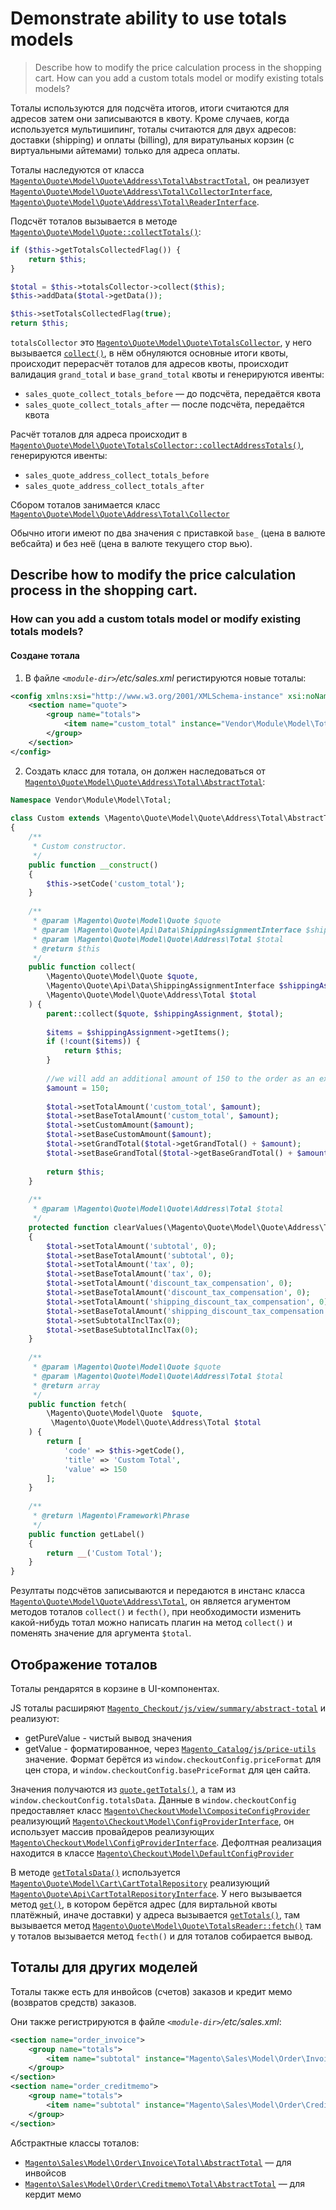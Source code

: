 # Demonstrate ability to use totals models

>Describe how to modify the price calculation process in the shopping cart. How can you add a custom totals model or modify existing totals models?

Тоталы используются для подсчёта итогов, итоги считаются для адресов затем они записываются в квоту. Кроме случаев, когда используется мультишипинг, тоталы считаются для двух адресов: доставки (shipping) и оплаты (billing), для виратульаных корзин (с виртуальными айтемами) только для адреса оплаты.

Тоталы наследуются от класса [`Magento\Quote\Model\Quote\Address\Total\AbstractTotal`](https://github.com/magento/magento2/blob/2.4/app/code/Magento/Quote/Model/Quote/Address/Total/AbstractTotal.php), он реализует [`Magento\Quote\Model\Quote\Address\Total\CollectorInterface`](https://github.com/magento/magento2/blob/2.4/app/code/Magento/Quote/Model/Quote/Address/Total/CollectorInterface.php), [`Magento\Quote\Model\Quote\Address\Total\ReaderInterface`](https://github.com/magento/magento2/blob/2.4/app/code/Magento/Quote/Model/Quote/Address/Total/ReaderInterface.php).

Подсчёт тоталов вызывается в методе [`Magento\Quote\Model\Quote::collectTotals()`](https://github.com/magento/magento2/blob/2.4/app/code/Magento/Quote/Model/Quote.php#L1993):
```php
if ($this->getTotalsCollectedFlag()) {
    return $this;
}

$total = $this->totalsCollector->collect($this);
$this->addData($total->getData());

$this->setTotalsCollectedFlag(true);
return $this;
```

`totalsCollector` это [`Magento\Quote\Model\Quote\TotalsCollector`](https://github.com/magento/magento2/blob/2.4/app/code/Magento/Quote/Model/Quote/TotalsCollector.php), у него вызывается [`collect()`](https://github.com/magento/magento2/blob/2.4/app/code/Magento/Quote/Model/Quote/TotalsCollector.php#L125), в нём обнуляются основные итоги квоты, происходит перерасчёт тоталов для адресов квоты, происходит валидация `grand_total` и `base_grand_total` квоты и генерируются ивенты:
* `sales_quote_collect_totals_before` — до подсчёта, передаётся квота
* `sales_quote_collect_totals_after` — после подсчёта, передаётся квота

Расчёт тоталов для адреса происходит в [`Magento\Quote\Model\Quote\TotalsCollector::collectAddressTotals()`](https://github.com/magento/magento2/blob/2.4/app/code/Magento/Quote/Model/Quote/TotalsCollector.php#L247), генерируются ивенты:
* `sales_quote_address_collect_totals_before`
* `sales_quote_address_collect_totals_after`

Сбором тоталов занимается класс [`Magento\Quote\Model\Quote\Address\Total\Collector`](https://github.com/magento/magento2/blob/2.4/app/code/Magento/Quote/Model/Quote/Address/Total/Collector.php)

Обычно итоги имеют по два значения с приставкой `base_` (цена в валюте вебсайта) и без неё (цена в валюте текущего стор вью).

## Describe how to modify the price calculation process in the shopping cart. 

### How can you add a custom totals model or modify existing totals models?

#### Создане тотала

1. В файле _`<module-dir>`/etc/sales.xml_ регистируются новые тоталы:
```xml
<config xmlns:xsi="http://www.w3.org/2001/XMLSchema-instance" xsi:noNamespaceSchemaLocation="urn:magento:module:Magento_Sales:etc/sales.xsd">
    <section name="quote">
        <group name="totals">
            <item name="custom_total" instance="Vendor\Module\Model\Totals\Custom" sort_order="500"/>
        </group>
    </section>
</config>
```
2. Создать класс для тотала, он должен наследоваться от [`Magento\Quote\Model\Quote\Address\Total\AbstractTotal`](https://github.com/magento/magento2/blob/2.4/app/code/Magento/Quote/Model/Quote/Address/Total/AbstractTotal.php):
```php
Namespace Vendor\Module\Model\Total;
 
class Custom extends \Magento\Quote\Model\Quote\Address\Total\AbstractTotal
{
    /**
     * Custom constructor.
     */
    public function __construct()
    {
        $this->setCode('custom_total');
    }
 
    /**
     * @param \Magento\Quote\Model\Quote $quote
     * @param \Magento\Quote\Api\Data\ShippingAssignmentInterface $shippingAssignment
     * @param \Magento\Quote\Model\Quote\Address\Total $total
     * @return $this
     */
    public function collect(
        \Magento\Quote\Model\Quote $quote,
        \Magento\Quote\Api\Data\ShippingAssignmentInterface $shippingAssignment,
        \Magento\Quote\Model\Quote\Address\Total $total
    ) {
        parent::collect($quote, $shippingAssignment, $total);
 
        $items = $shippingAssignment->getItems();
        if (!count($items)) {
            return $this;
        }
 
        //we will add an additional amount of 150 to the order as an example
        $amount = 150;
 
        $total->setTotalAmount('custom_total', $amount);
        $total->setBaseTotalAmount('custom_total', $amount);
        $total->setCustomAmount($amount);
        $total->setBaseCustomAmount($amount);
        $total->setGrandTotal($total->getGrandTotal() + $amount);
        $total->setBaseGrandTotal($total->getBaseGrandTotal() + $amount);
 
        return $this;
    }
 
    /**
     * @param \Magento\Quote\Model\Quote\Address\Total $total
     */
    protected function clearValues(\Magento\Quote\Model\Quote\Address\Total  $total)
    {
        $total->setTotalAmount('subtotal', 0);
        $total->setBaseTotalAmount('subtotal', 0);
        $total->setTotalAmount('tax', 0);
        $total->setBaseTotalAmount('tax', 0);
        $total->setTotalAmount('discount_tax_compensation', 0);
        $total->setBaseTotalAmount('discount_tax_compensation', 0);
        $total->setTotalAmount('shipping_discount_tax_compensation', 0);
        $total->setBaseTotalAmount('shipping_discount_tax_compensation', 0);
        $total->setSubtotalInclTax(0);
        $total->setBaseSubtotalInclTax(0);
    }
 
    /**
     * @param \Magento\Quote\Model\Quote $quote
     * @param \Magento\Quote\Model\Quote\Address\Total $total
     * @return array
     */
    public function fetch(
        \Magento\Quote\Model\Quote  $quote,
         \Magento\Quote\Model\Quote\Address\Total $total
    ) {
        return [
            'code' => $this->getCode(),
            'title' => 'Custom Total',
            'value' => 150
        ];
    }
 
    /**
     * @return \Magento\Framework\Phrase
     */
    public function getLabel()
    {
        return __('Custom Total');
    }
}
```

Резултаты подсчётов записываются и передаются в инстанс класса [`Magento\Quote\Model\Quote\Address\Total`](https://github.com/magento/magento2/blob/2.4/app/code/Magento/Quote/Model/Quote/Address/Total.php), он является агументом методов тоталов `collect()` и `fecth()`, при необходимости изменить какой-нибудь тотал можно написать плагин на метод `collect()` и поменять значение для аргумента `$total`.

## Отображение тоталов

Тоталы рендарятся в корзине в UI-компонентах.

JS тоталы расширяют [`Magento_Checkout/js/view/summary/abstract-total`](https://github.com/magento/magento2/blob/2.4/app/code/Magento/Checkout/view/frontend/web/js/view/summary/abstract-total.js) и реализуют:

* getPureValue - чистый вывод значения
* getValue - форматированное, через [`Magento_Catalog/js/price-utils`](https://github.com/magento/magento2/blob/2.4/app/code/Magento/Catalog/view/base/web/js/price-utils.js) значение. Формат берётся из `window.checkoutConfig.priceFormat` для цен стора, и `window.checkoutConfig.basePriceFormat` для цен сайта.

Значения получаются из [`quote.getTotals()`](https://github.com/magento/magento2/blob/2.4/app/code/Magento/Checkout/view/frontend/web/js/model/quote.js#L88), а там из `window.checkoutConfig.totalsData`. Данные в `window.checkoutConfig` предоставляет класс [`Magento\Checkout\Model\CompositeConfigProvider`](https://github.com/magento/magento2/blob/2.4/app/code/Magento/Checkout/Model/CompositeConfigProvider.php) реализующий [`Magento\Checkout\Model\ConfigProviderInterface`](https://github.com/magento/magento2/blob/2.4/app/code/Magento/Checkout/Model/ConfigProviderInterface.php), он использует массив провайдеров реализующих [`Magento\Checkout\Model\ConfigProviderInterface`](https://github.com/magento/magento2/blob/2.4/app/code/Magento/Checkout/Model/ConfigProviderInterface.php). Дефолтная реализация находится в классе [`Magento\Checkout\Model\DefaultConfigProvider`](https://github.com/magento/magento2/blob/2.4/app/code/Magento/Checkout/Model/DefaultConfigProvider.php)

В методе [`getTotalsData()`](https://github.com/magento/magento2/blob/2.4/app/code/Magento/Checkout/Model/DefaultConfigProvider.php#L632) используется [`Magento\Quote\Model\Cart\CartTotalRepository`](https://github.com/magento/magento2/blob/2.4/app/code/Magento/Quote/Model/Cart/CartTotalRepository.php) реализующий [`Magento\Quote\Api\CartTotalRepositoryInterface`](https://github.com/magento/magento2/blob/2.4/app/code/Magento/Quote/Api/CartTotalRepositoryInterface.php). У него вызывается метод [`get()`](https://github.com/magento/magento2/blob/2.4/app/code/Magento/Quote/Model/Cart/CartTotalRepository.php#L88), в котором берётся адрес (для виртальной квоты платёжный, иначе доставки) у адреса вызывается [`getTotals()`](https://github.com/magento/magento2/blob/2.4/app/code/Magento/Quote/Model/Quote/Address.php#L1109), там вызывается метод [`Magento\Quote\Model\Quote\TotalsReader::fetch()`](https://github.com/magento/magento2/blob/2.4/app/code/Magento/Quote/Model/Quote/TotalsReader.php#L40) там у тоталов вызывается метод `fecth()` и для тоталов собирается вывод.

## Тоталы для других моделей

Тоталы также есть для инвойсов (счетов) заказов и кредит мемо (возвратов средств) заказов.

Они также регистрируются в файле _`<module-dir>`/etc/sales.xml_:
```xml
<section name="order_invoice">
    <group name="totals">
        <item name="subtotal" instance="Magento\Sales\Model\Order\Invoice\Total\Subtotal" sort_order="50"/>
    </group>
</section>
<section name="order_creditmemo">
    <group name="totals">
        <item name="subtotal" instance="Magento\Sales\Model\Order\Creditmemo\Total\Subtotal" sort_order="50"/>
    </group>
</section>
```

Абстрактные классы тоталов:
* [`Magento\Sales\Model\Order\Invoice\Total\AbstractTotal`](https://github.com/magento/magento2/blob/2.4/app/code/Magento/Sales/Model/Order/Invoice/Total/AbstractTotal.php) — для инвойсов
* [`Magento\Sales\Model\Order\Creditmemo\Total\AbstractTotal`](https://github.com/magento/magento2/blob/2.4/app/code/Magento/Sales/Model/Order/Creditmemo/Total/AbstractTotal.php) — для кердит мемо
